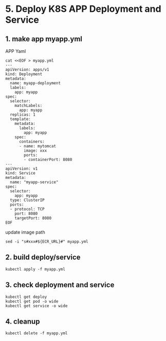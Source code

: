 
# 5. Deploy K8S APP Deployment and Service

## 1. make app myapp.yml

APP Yaml
```
cat <<EOF > myapp.yml
---
apiVersion: apps/v1
kind: Deployment
metadata:
  name: myapp-deployment
  labels:
    app: myapp
spec:
  selector:
    matchLabels:
      app: myapp
  replicas: 1
  template:
    metadata:
      labels:
        app: myapp
    spec:
      containers:
      - name: mytomcat
        image: xxx
        ports:
        - containerPort: 8080
---
apiVersion: v1
kind: Service
metadata:
  name: "myapp-service"
spec:
  selector:
    app: myapp
  type: ClusterIP
  ports:
  - protocol: TCP
    port: 8080
    targetPort: 8080
EOF

```
update image path
```
sed -i "s#xxx#${ECR_URL}#" myapp.yml
```

## 2. build deploy/service
```
kubectl apply -f myapp.yml
```

## 3. check deployment and service
```
kubectl get deploy
kubectl get pod -o wide
kubectl get service -o wide
```

## 4. cleanup
```
kubectl delete -f myapp.yml
```

